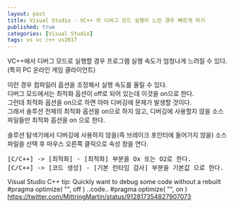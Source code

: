 ```yaml
---
layout: post
title: Visual Studio - VC++ 의 디버그 모드 실행이 느린 경우 빠르게 하기
published: true
categories: [Visual Studio]
tags: vs vc c++ vs2017
---
```

VC++에서 디버그 모드로 실행할 경우 프로그램 실행 속도가 엄청나게 느려질 수 있다. (특히 PC 온라인 게임 클라이언트)  
  
이런 경우 컴파일러 옵션을 조정해서 실행 속도를 올릴 수 있다.  
디버그 모드에서는 최적화 옵션이 off로 되어 있는데 이것을 on으로 한다.  
그런데 최적화 옵션을 on으로 하면 아마 디버깅에 문제가 발생할 것이다.  
그래서 솔루션 전체의 최적화 옵션을 on으로 하지 않고, 디버깅에 사용할지 않을 소스 파일들만 최적화 옵션을 on 으로 한다.  
  
솔루션 탐색기에서 디버깅에 사용하지 않을(즉 브레이크 포인터에 들어가지 않을) 소스 파일을 선택 후 마우스 오른쪽 클릭으로 속성 창을 연다. 
  
<pre>
[C/C++] -> [최적화] - [최적화] 부분을 Ox 또는 O2로 한다.
[C/C++] -> [코드 생성] - [기본 런타임 검사] 부분을 기본값 으로 한다.
</pre>  


Visual Studio C++ tip:  Quickly want to debug some code without a rebuilt #pragma optimize( "", off )
..code..
#pragma optimize( "", on )
https://twitter.com/MittringMartin/status/912817354827907073